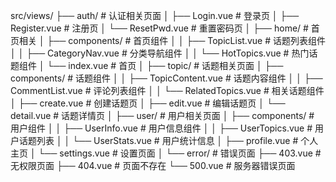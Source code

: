 src/views/
├── auth/                  # 认证相关页面
│   ├── Login.vue         # 登录页
│   ├── Register.vue      # 注册页
│   └── ResetPwd.vue      # 重置密码页
│
├── home/                  # 首页相关
│   ├── components/       # 首页组件
│   │   ├── TopicList.vue    # 话题列表组件
│   │   ├── CategoryNav.vue  # 分类导航组件
│   │   └── HotTopics.vue    # 热门话题组件
│   └── index.vue         # 首页
│
├── topic/                 # 话题相关页面
│   ├── components/       # 话题组件
│   │   ├── TopicContent.vue # 话题内容组件
│   │   ├── CommentList.vue  # 评论列表组件
│   │   └── RelatedTopics.vue # 相关话题组件
│   ├── create.vue        # 创建话题页
│   ├── edit.vue          # 编辑话题页
│   └── detail.vue        # 话题详情页
│
├── user/                  # 用户相关页面
│   ├── components/       # 用户组件
│   │   ├── UserInfo.vue     # 用户信息组件
│   │   ├── UserTopics.vue   # 用户话题列表
│   │   └── UserStats.vue    # 用户统计信息
│   ├── profile.vue       # 个人主页
│   └── settings.vue      # 设置页面
│
└── error/                 # 错误页面
    ├── 403.vue           # 无权限页面
    ├── 404.vue           # 页面不存在
    └── 500.vue           # 服务器错误页面
